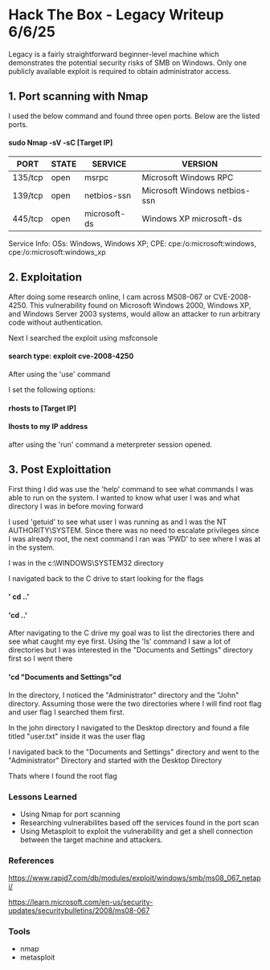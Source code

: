 # Hack The Box - Legacy Writeup 6/6/25

Legacy is a fairly straightforward beginner-level machine which demonstrates the potential security risks of SMB on Windows. 
Only one publicly available exploit is required to obtain administrator access.


## 1. Port scanning with Nmap

I used the below command and found three open ports. Below are the listed ports.

#### sudo Nmap -sV -sC [Target IP]

PORT |  STATE | SERVICE |  VERSION |
|----|--------|-------|----------|
| 135/tcp | open |  msrpc |  Microsoft Windows RPC |
| 139/tcp | open |  netbios-ssn |  Microsoft Windows netbios-ssn |
| 445/tcp | open |  microsoft-ds | Windows XP microsoft-ds |

Service Info: OSs: Windows, Windows XP; CPE: cpe:/o:microsoft:windows, cpe:/o:microsoft:windows_xp

## 2. Exploitation

After doing some research online, I cam across MS08-067 or CVE-2008-4250. This vulnerability found on Microsoft Windows 2000, Windows XP, and Windows Server 2003 systems, would allow an attacker to run arbitrary code without authentication.

Next I searched the exploit using msfconsole

#### search type: exploit cve-2008-4250

After using the 'use' command

I set the following options:

#### rhosts to [Target IP]
#### lhosts to my IP address

after using the 'run' command a meterpreter session opened.

## 3. Post Exploittation 
First thing I did was use the 'help' command to see what commands I was able to run on the system. I wanted to know what user I was and what directory I was in before moving forward

I used 'getuid' to see what user I was running as and I was the  NT AUTHORITY\SYSTEM. Since there was no need to escalate privileges since I was already root, the next command I ran was 'PWD' to see where I was at in the system.

I was in the c:\WINDOWS\SYSTEM32 directory

I navigated back to the C drive to start looking for the flags

#### ' cd ..'
#### 'cd ..'

After navigating to the C drive my goal was to list the directories there and see what caught my eye first. Using the 'ls' command I saw a lot of directories but I was interested in the "Documents and Settings" directory first so I went there

#### 'cd "Documents and Settings"cd 

In the directory, I noticed the "Administrator" directory and the "John" directory. Assuming those were the two directories where I will find root flag and user flag I searched them first.

In the john directory I navigated to the Desktop directory and found a file titled "user.txt" inside it was the user flag

I navigated back to the "Documents and Settings" directory and went to the "Administrator" Directory and started with the Desktop Directory

Thats where I found the root flag

### Lessons Learned
- Using Nmap for port scanning
- Researching vulnerabilites based off the services found in the port scan
- Using Metasploit to exploit the vulnerability and get a shell connection between the target machine and attackers.

### References

https://www.rapid7.com/db/modules/exploit/windows/smb/ms08_067_netapi/

https://learn.microsoft.com/en-us/security-updates/securitybulletins/2008/ms08-067

### Tools

- nmap
- metasploit


